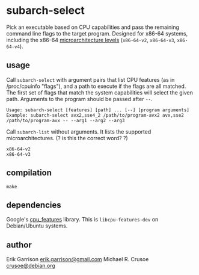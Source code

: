 # subarch-select

Pick an executable based on CPU capabilities and pass the remaining command line flags to the target program. Designed for x86-64 systems, including the x86-64 [microarchitecture levels](https://en.wikipedia.org/wiki/X86-64#Microarchitecture_levels) (`x86-64-v2`, `x86-64-v3`, `x86-64-v4`).

## usage

Call `subarch-select` with argument pairs that list CPU features (as in /proc/cpuinfo "flags"), and a path to execute if the flags are all matched.
The first set of flags that match the system capabilities will select the given path.
Arguments to the program should be passed after `--`.

```
Usage: subarch-select [features] [path] ... [--] [program arguments]
Example: subarch-select avx2,sse4_2 /path/to/program-avx2 avx,sse2 /path/to/program-avx -- --arg1 --arg2 --arg3
```

Call `subarch-list` without arguments. It lists the supported microarchitectures. (? is this the correct word? ?)
```
x86-64-v2
x86-64-v3
```

## compilation

`make`

## dependencies

Google's [cpu_features](https://github.com/google/cpu_features/) library.
This is `libcpu-features-dev` on Debian/Ubuntu systems.

## author

Erik Garrison <erik.garrison@gmail.com>
Michael R. Crusoe <crusoe@debian.org>
